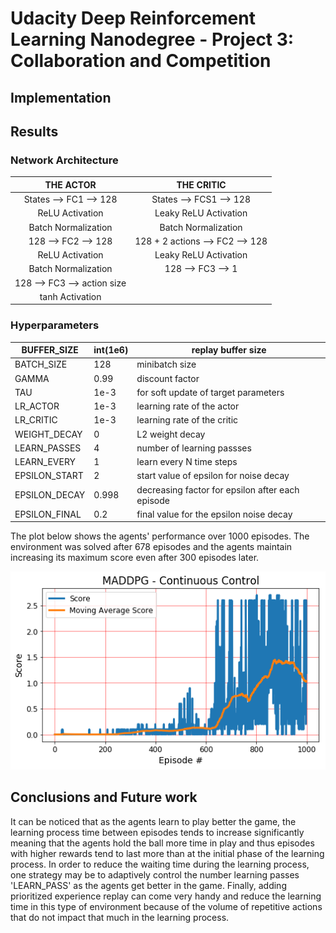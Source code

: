 # Udacity Deep Reinforcement Learning Nanodegree - Project 3: Collaboration and Competition

## Implementation  


## Results


### Network Architecture


|        THE ACTOR       |            THE CRITIC           |
|:----------------------:|:-------------------------------:|
| States --> FC1 --> 128 |     States --> FCS1 --> 128     |
|     ReLU Activation    |      Leaky ReLU Activation      |
|   Batch Normalization  |       Batch Normalization       |
|   128 --> FC2 --> 128  | 128 + 2 actions --> FC2 --> 128 |
|     ReLU Activation    |     Leaky ReLU Activation       |
|   Batch Normalization  |        128 --> FC3 --> 1        |
|128 --> FC3 --> action size|                              |
|     tanh Activation    |                                 |


### Hyperparameters


| BUFFER_SIZE  | int(1e6) | replay buffer size                   |
|--------------|----------|--------------------------------------|
| BATCH_SIZE   | 128      | minibatch size                       |
| GAMMA        | 0.99     | discount factor                      |
| TAU          | 1e-3     | for soft update of target parameters |
| LR_ACTOR     | 1e-3     | learning rate of the actor           |
| LR_CRITIC    | 1e-3     | learning rate of the critic          |
| WEIGHT_DECAY | 0        | L2 weight decay                      |
| LEARN_PASSES | 4       | number of learning passses           |
| LEARN_EVERY  | 1       | learn every N time steps             |
| EPSILON_START | 2        |          start value of epsilon for noise decay            |
| EPSILON_DECAY | 0.998       |     decreasing factor for epsilon after each episode       |
| EPSILON_FINAL  | 0.2       |       final value for the epsilon noise decay       |


The plot below shows the agents' performance over 1000 episodes. The environment was solved after 678 episodes and the agents maintain increasing its maximum score even after 300 episodes later.

![Solution 1](https://github.com/Atrach/Deep_Reinforcement_Learning_Udacity/blob/master/Project3/MADDPG/maddpg_scores.png)

## Conclusions and Future work

It can be noticed that as the agents learn to play better the game, the learning process time between episodes tends to increase significantly meaning that the agents hold the ball more time in play and thus episodes with higher rewards tend to last more than at the initial phase of the learning process.
In order to reduce the waiting time during the learning process, one strategy may be to adaptively control the number learning passes 'LEARN_PASS' as the agents get better in the game. Finally, adding prioritized experience replay can come very handy and reduce the learning time in this type of environment because of the volume of repetitive actions that do not impact that much in the learning process.
